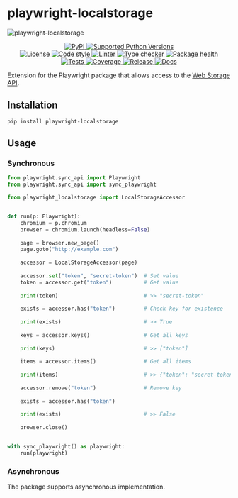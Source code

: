 # playwright-localstorage

<!-- markdownlint-disable -->
![playwright-localstorage](https://socialify.git.ci/swimmwatch/playwright-localstorage/image?description=1&font=Raleway&language=1&name=1&owner=1&pattern=Brick%20Wall&theme=Dark)

<div align="center">
  <p>
    <a href="https://pypi.org/project/playwright-localstorage">
        <img src="https://img.shields.io/pypi/v/playwright-localstorage.svg" alt="PyPI">
    </a>
    <a href="pyproject.toml">
        <img src="https://img.shields.io/pypi/pyversions/playwright-localstorage" alt="Supported Python Versions">
    </a>
    <br/>
    <a href="LICENSE">
        <img src="https://img.shields.io/github/license/swimmwatch/playwright-localstorage" alt="License">
    </a>
    <a href="https://github.com/ambv/black">
        <img src="https://img.shields.io/badge/code%20style-black-black" alt="Code style">
    </a>
    <a href="https://github.com/pycqa/flake8">
        <img src="https://img.shields.io/badge/lint-flake8-black" alt="Linter">
    </a>
    <a href="https://github.com/python/mypy">
        <img src="https://img.shields.io/badge/type%20checker-mypy-black" alt="Type checker">
    </a>
    <a href="https://snyk.io/advisor/python/playwright-localstorage">
        <img src="https://snyk.io/advisor/python/playwright-localstorage/badge.svg" alt="Package health">
    </a>
    <br/>
    <a href="https://github.com/swimmwatch/playwright-localstorage/actions/workflows/python-check.yml">
        <img src="https://github.com/swimmwatch/playwright-localstorage/actions/workflows/python-check.yml/badge.svg" alt="Tests">
    </a>
    <a href="https://coverage-badge.samuelcolvin.workers.dev/redirect/playwright-localstorage/playwright-localstorage" target="_blank">
        <img src="https://coverage-badge.samuelcolvin.workers.dev/playwright-localstorage/playwright-localstorage.svg" alt="Coverage">
    </a>
    <a href="https://github.com/swimmwatch/playwright-localstorage/actions/workflows/release.yml">
        <img src="https://github.com/swimmwatch/playwright-localstorage/actions/workflows/release.yml/badge.svg" alt="Release">
    </a>
    <a href="https://github.com/swimmwatch/playwright-localstorage/actions/workflows/docs.yml">
        <img src="https://github.com/swimmwatch/playwright-localstorage/actions/workflows/docs.yml/badge.svg" alt="Docs">
    </a>
  </p>
</div>
<!-- markdownlint-enable -->

Extension for the Playwright package 
that allows access to the [Web Storage API](https://developer.mozilla.org/en-US/docs/Web/API/Web_Storage_API).

## Installation

```shell
pip install playwright-localstorage
```

## Usage

### Synchronous

```python
from playwright.sync_api import Playwright
from playwright.sync_api import sync_playwright

from playwright_localstorage import LocalStorageAccessor


def run(p: Playwright):
    chromium = p.chromium
    browser = chromium.launch(headless=False)
    
    page = browser.new_page()
    page.goto("http://example.com")
    
    accessor = LocalStorageAccessor(page)
    
    accessor.set("token", "secret-token")  # Set value
    token = accessor.get("token")          # Get value
    
    print(token)                           # >> "secret-token"
    
    exists = accessor.has("token")         # Check key for existence
    
    print(exists)                          # >> True
    
    keys = accessor.keys()                 # Get all keys
    
    print(keys)                            # >> ["token"]
    
    items = accessor.items()               # Get all items
    
    print(items)                           # >> {"token": "secret-token"}
    
    accessor.remove("token")               # Remove key
    
    exists = accessor.has("token")
    
    print(exists)                          # >> False
    
    browser.close()


with sync_playwright() as playwright:
    run(playwright)

```

### Asynchronous

The package supports asynchronous implementation.
